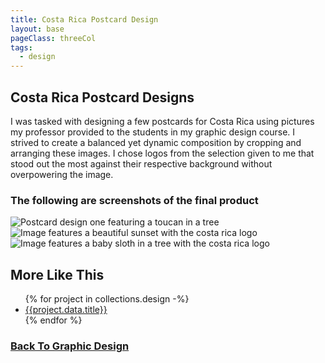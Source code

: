 ```yaml
---
title: Costa Rica Postcard Design 
layout: base
pageClass: threeCol
tags:
  - design
---
```

<section class="project-description">
<h1>
Costa Rica Postcard Designs
</h1>
<p>
I was tasked with designing a few postcards for Costa Rica using pictures my professor provided to the students in my graphic design course. I strived to create a balanced yet dynamic composition by cropping and arranging these images. I chose logos from the selection given to me that stood out the most against their respective background without overpowering the image.
</p>
</section>
<section class="project-img">
<h3>The following are screenshots of the final product</h3>
<img src="/images/Postcard01.jpg" alt="Postcard design one featuring a toucan in a tree">
<img src="/images/Postcard02.jpg" alt="Image features a beautiful sunset with the costa rica logo">
<img src="/images/Postcard03.jpg" alt="Image features a baby sloth in a tree with the costa rica logo">
</section>
<section class="related-projects">
  <h2>More Like This</h2>
<ul>
{% for project in collections.design -%}
<li><a href="{{project.url}}">{{project.data.title}}</a></li>
{% endfor %}
</ul>
</section>
<div class="back-button">
  <h3><a href="/graphic-design">Back To Graphic Design</a></h3>
</div>